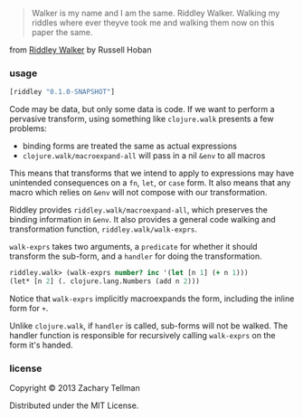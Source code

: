 > Walker is my name and I am the same. Riddley Walker. Walking my riddles where ever theyve took me and walking them now on this paper the same.

from [Riddley Walker](http://en.wikipedia.org/wiki/Riddley_Walker) by Russell Hoban

### usage

```clj
[riddley "0.1.0-SNAPSHOT"]
```

Code may be data, but only some data is code.  If we want to perform a pervasive transform, using something like `clojure.walk` presents a few problems:

* binding forms are treated the same as actual expressions
* `clojure.walk/macroexpand-all` will pass in a nil `&env` to all macros

This means that transforms that we intend to apply to expressions may have unintended consequences on a `fn`, `let`, or `case` form.  It also means that any macro which relies on `&env` will not compose with our transformation.

Riddley provides `riddley.walk/macroexpand-all`, which preserves the binding information in `&env`.  It also provides a general code walking and transformation function, `riddley.walk/walk-exprs`.

`walk-exprs` takes two arguments, a `predicate` for whether it should transform the sub-form, and a `handler` for doing the transformation.

```clj
riddley.walk> (walk-exprs number? inc '(let [n 1] (+ n 1)))
(let* [n 2] (. clojure.lang.Numbers (add n 2)))
```

Notice that `walk-exprs` implicitly macroexpands the form, including the inline form for `+`.

Unlike `clojure.walk`, if `handler` is called, sub-forms will not be walked.  The handler function is responsible for recursively calling `walk-exprs` on the form it's handed.

### license

Copyright © 2013 Zachary Tellman

Distributed under the MIT License.
